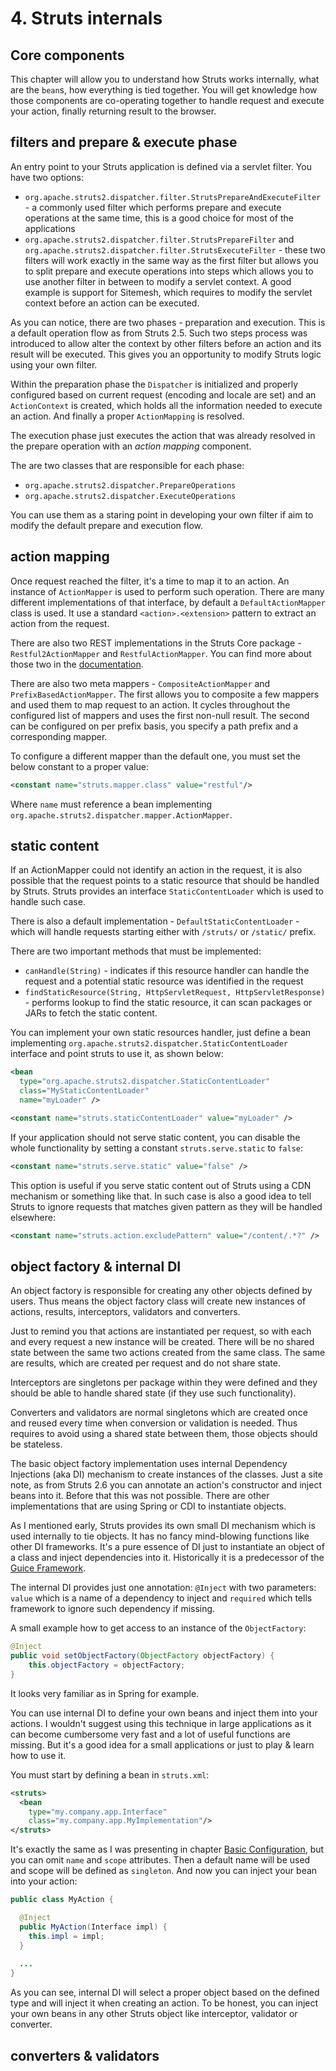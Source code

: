 # 4. Struts internals

## Core components

This chapter will allow you to understand how Struts works internally, what are the `bean`s, how everything is tied together. You will get knowledge how those components are co-operating together to handle request and execute your action, finally returning result to the browser.

## filters and prepare & execute phase

An entry point to your Struts application is defined via a servlet filter. You have two options:

- `org.apache.struts2.dispatcher.filter.StrutsPrepareAndExecuteFilter` - a commonly used filter which performs prepare and execute operations at the same time, this is a good choice for most of the applications
- `org.apache.struts2.dispatcher.filter.StrutsPrepareFilter` and `org.apache.struts2.dispatcher.filter.StrutsExecuteFilter` - these two filters will work exactly in the same way as the first filter but allows you to split prepare and execute operations into steps which allows you to use another filter in between to modify a servlet context. A good example is support for Sitemesh, which requires to modify the servlet context before an action can be executed.

As you can notice, there are two phases - preparation and execution. This is a default operation flow as from Struts 2.5. Such two steps process was introduced to allow alter the context by other filters before an action and its result will be executed. This gives you an opportunity to modify Struts logic using your own filter. 

Within the preparation phase the `Dispatcher` is initialized and properly configured based on current request (encoding and locale are set) and an `ActionContext` is created, which holds all the information needed to execute an action. And finally a proper `ActionMapping` is resolved.

The execution phase just executes the action that was already resolved in the prepare operation with an _action mapping_ component.

The are two classes that are responsible for each phase:

- `org.apache.struts2.dispatcher.PrepareOperations`
- `org.apache.struts2.dispatcher.ExecuteOperations`

You can use them as a staring point in developing your own filter if aim to modify the default prepare and execution flow.

## action mapping

Once request reached the filter, it's a time to map it to an action. An instance of `ActionMapper` is used to perform such operation. There are many different implementations of that interface, by default a `DefaultActionMapper` class is used. It use a standard `<action>.<extension>` pattern to extract an action from the request.

There are also two REST implementations in the Struts Core package - `Restful2ActionMapper` and `RestfulActionMapper`. You can find more about those two in the [documentation](https://struts.apache.org/core-developers/action-mapper.html).

There are also two meta mappers - `CompositeActionMapper` and `PrefixBasedActionMapper`. The first allows you to composite a few mappers and used them to map request to an action. It cycles throughout the configured list of mappers and uses the first non-null result. The second can be configured on per prefix basis, you specify a path prefix and a corresponding mapper.

To configure a different mapper than the default one, you must set the below constant to a proper value:

```xml
<constant name="struts.mapper.class" value="restful"/>
```

Where `name` must reference a bean implementing `org.apache.struts2.dispatcher.mapper.ActionMapper`.

## static content

If an ActionMapper could not identify an action in the request, it is also possible that the request points to a static resource that should be handled by Struts. Struts provides an interface `StaticContentLoader` which is used to handle such case.

There is also a default implementation - `DefaultStaticContentLoader` - which will handle requests starting either with `/struts/` or `/static/` prefix.

There are two important methods that must be implemented:

- `canHandle(String)` - indicates if this resource handler can handle the request and a potential static resource was identified in the request
- `findStaticResource(String, HttpServletRequest, HttpServletResponse)` - performs lookup to find the static resource, it can scan packages or JARs to fetch the static content.

You can implement your own static resources handler, just define a bean implementing `org.apache.struts2.dispatcher.StaticContentLoader` interface and point struts to use it, as shown below:

```xml
<bean 
  type="org.apache.struts2.dispatcher.StaticContentLoader" 
  class="MyStaticContentLoader" 
  name="myLoader" />

<constant name="struts.staticContentLoader" value="myLoader" />
```

If your application should not serve static content, you can disable the whole functionality by setting a constant `struts.serve.static` to `false`:

```xml
<constant name="struts.serve.static" value="false" />
```

This option is useful if you serve static content out of Struts using a CDN mechanism or something like that. In such case is also a good idea to tell Struts to ignore requests that matches given pattern as they will be handled elsewhere:

```xml
<constant name="struts.action.excludePattern" value="/content/.*?" />
```

## object factory & internal DI

An object factory is responsible for creating any other objects defined by users. Thus means the object factory class will create new instances of actions, results, interceptors, validators and converters.

Just to remind you that actions are instantiated per request, so with each and every request a new instance will be created. There will be no shared state between the same two actions created from the same class. The same are results, which are created per request and do not share state.

Interceptors are singletons per package within they were defined and they should be able to handle shared state (if they use such functionality).

Converters and validators are normal singletons which are created once and reused every time when conversion or validation is needed. Thus requires to avoid using a shared state between them, those objects should be stateless.

The basic object factory implementation uses internal Dependency Injections (aka DI) mechanism to create instances of the classes. Just a site note, as from Struts 2.6 you can annotate an action's constructor and inject beans into it. Before that this was not possible. There are other implementations that are using Spring or CDI to instantiate objects.

As I mentioned early, Struts provides its own small DI mechanism which is used internally to tie objects. It has no fancy mind-blowing functions like other DI frameworks. It's a pure essence of DI just to instantiate an object of a class and inject dependencies into it. Historically it is a predecessor of the [Guice Framework](https://github.com/google/guice).

The internal DI provides just one annotation: `@Inject` with two parameters: `value` which is a name of a dependency to inject and `required` which tells framework to ignore such dependency if missing.

A small example how to get access to an instance of the `ObjectFactory`:

```java
@Inject
public void setObjectFactory(ObjectFactory objectFactory) {
    this.objectFactory = objectFactory;
}
```

It looks very familiar as in Spring for example.

You can use internal DI to define your own beans and inject them into your actions. I wouldn't suggest using this technique in large applications as it can become cumbersome very fast and a lot of useful functions are missing. But it's a good idea for a small applications or just to play & learn how to use it.

You must start by defining a bean in `struts.xml`:

```xml
<struts>
  <bean 
    type="my.company.app.Interface" 
    class="my.company.app.MyImplementation"/>
</struts>  
```

It's exactly the same as I was presenting in chapter [Basic Configuration](#basic-configuration), but you can omit `name` and `scope` attributes. Then a default name will be used and scope will be defined as `singleton`. And now you can inject your bean into your action:

```java
public class MyAction {

  @Inject
  public MyAction(Interface impl) {
    this.impl = impl;
  }
  
  ...
}
```

As you can see, internal DI will select a proper object based on the defined type and will inject it when creating an action. To be honest, you can inject your own beans in any other Struts object like interceptor, validator or converter.

## converters & validators

